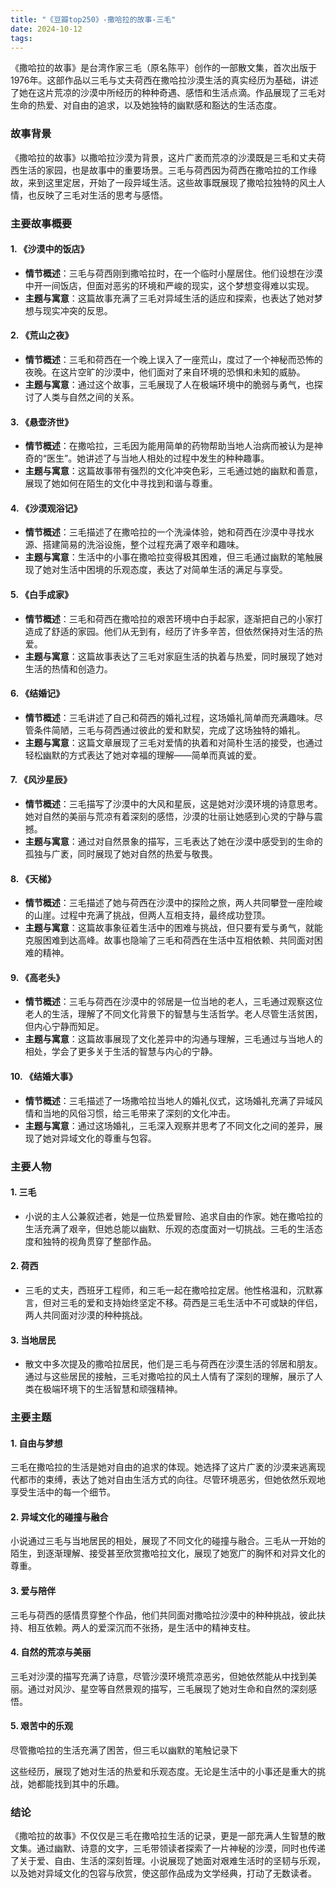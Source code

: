 ```yaml
---
title: "《豆瓣top250》-撒哈拉的故事-三毛"
date: 2024-10-12
tags: 
---
```

《撒哈拉的故事》是台湾作家三毛（原名陈平）创作的一部散文集，首次出版于1976年。这部作品以三毛与丈夫荷西在撒哈拉沙漠生活的真实经历为基础，讲述了她在这片荒凉的沙漠中所经历的种种奇遇、感悟和生活点滴。作品展现了三毛对生命的热爱、对自由的追求，以及她独特的幽默感和豁达的生活态度。

### 故事背景
《撒哈拉的故事》以撒哈拉沙漠为背景，这片广袤而荒凉的沙漠既是三毛和丈夫荷西生活的家园，也是故事中的重要场景。三毛与荷西因为荷西在撒哈拉的工作缘故，来到这里定居，开始了一段异域生活。这些故事既展现了撒哈拉独特的风土人情，也反映了三毛对生活的思考与感悟。

### 主要故事概要

#### 1. **《沙漠中的饭店》**
- **情节概述**：三毛与荷西刚到撒哈拉时，在一个临时小屋居住。他们设想在沙漠中开一间饭店，但面对恶劣的环境和严峻的现实，这个梦想变得难以实现。
- **主题与寓意**：这篇故事充满了三毛对异域生活的适应和探索，也表达了她对梦想与现实冲突的反思。

#### 2. **《荒山之夜》**
- **情节概述**：三毛和荷西在一个晚上误入了一座荒山，度过了一个神秘而恐怖的夜晚。在这片空旷的沙漠中，他们面对了来自环境的恐惧和未知的威胁。
- **主题与寓意**：通过这个故事，三毛展现了人在极端环境中的脆弱与勇气，也探讨了人类与自然之间的关系。

#### 3. **《悬壶济世》**
- **情节概述**：在撒哈拉，三毛因为能用简单的药物帮助当地人治病而被认为是神奇的“医生”。她讲述了与当地人相处的过程中发生的种种趣事。
- **主题与寓意**：这篇故事带有强烈的文化冲突色彩，三毛通过她的幽默和善意，展现了她如何在陌生的文化中寻找到和谐与尊重。

#### 4. **《沙漠观浴记》**
- **情节概述**：三毛描述了在撒哈拉的一个洗澡体验，她和荷西在沙漠中寻找水源、搭建简易的洗浴设施，整个过程充满了艰辛和趣味。
- **主题与寓意**：生活中的小事在撒哈拉变得极其困难，但三毛通过幽默的笔触展现了她对生活中困境的乐观态度，表达了对简单生活的满足与享受。

#### 5. **《白手成家》**
- **情节概述**：三毛和荷西在撒哈拉的艰苦环境中白手起家，逐渐把自己的小家打造成了舒适的家园。他们从无到有，经历了许多辛苦，但依然保持对生活的热爱。
- **主题与寓意**：这篇故事表达了三毛对家庭生活的执着与热爱，同时展现了她对生活的热情和创造力。

#### 6. **《结婚记》**
- **情节概述**：三毛讲述了自己和荷西的婚礼过程，这场婚礼简单而充满趣味。尽管条件简陋，三毛与荷西通过彼此的爱和默契，完成了这场独特的婚礼。
- **主题与寓意**：这篇文章展现了三毛对爱情的执着和对简朴生活的接受，也通过轻松幽默的方式表达了她对幸福的理解——简单而真诚的爱。

#### 7. **《风沙星辰》**
- **情节概述**：三毛描写了沙漠中的大风和星辰，这是她对沙漠环境的诗意思考。她对自然的美丽与荒凉有着深刻的感悟，沙漠的壮丽让她感到心灵的宁静与震撼。
- **主题与寓意**：通过对自然景象的描写，三毛表达了她在沙漠中感受到的生命的孤独与广袤，同时展现了她对自然的热爱与敬畏。

#### 8. **《天梯》**
- **情节概述**：三毛描述了她与荷西在沙漠中的探险之旅，两人共同攀登一座险峻的山崖。过程中充满了挑战，但两人互相支持，最终成功登顶。
- **主题与寓意**：这篇故事象征着生活中的困难与挑战，但只要有爱与勇气，就能克服困难到达高峰。故事也隐喻了三毛和荷西在生活中互相依赖、共同面对困难的精神。

#### 9. **《高老头》**
- **情节概述**：三毛与荷西在沙漠中的邻居是一位当地的老人，三毛通过观察这位老人的生活，理解了不同文化背景下的智慧与生活哲学。老人尽管生活贫困，但内心宁静而知足。
- **主题与寓意**：这篇故事展现了文化差异中的沟通与理解，三毛通过与当地人的相处，学会了更多关于生活的智慧与内心的宁静。

#### 10. **《结婚大事》**
- **情节概述**：三毛描述了一场撒哈拉当地人的婚礼仪式，这场婚礼充满了异域风情和当地的风俗习惯，给三毛带来了深刻的文化冲击。
- **主题与寓意**：通过这场婚礼，三毛深入观察并思考了不同文化之间的差异，展现了她对异域文化的尊重与包容。

### 主要人物

#### 1. **三毛**
- 小说的主人公兼叙述者，她是一位热爱冒险、追求自由的作家。她在撒哈拉的生活充满了艰辛，但她总能以幽默、乐观的态度面对一切挑战。三毛的生活态度和独特的视角贯穿了整部作品。

#### 2. **荷西**
- 三毛的丈夫，西班牙工程师，和三毛一起在撒哈拉定居。他性格温和，沉默寡言，但对三毛的爱和支持始终坚定不移。荷西是三毛生活中不可或缺的伴侣，两人共同面对沙漠的种种挑战。

#### 3. **当地居民**
- 散文中多次提及的撒哈拉居民，他们是三毛与荷西在沙漠生活的邻居和朋友。通过与这些居民的接触，三毛对撒哈拉的风土人情有了深刻的理解，展示了人类在极端环境下的生活智慧和顽强精神。

### 主要主题

#### 1. **自由与梦想**
三毛在撒哈拉的生活是她对自由的追求的体现。她选择了这片广袤的沙漠来逃离现代都市的束缚，表达了她对自由生活方式的向往。尽管环境恶劣，但她依然乐观地享受生活中的每一个细节。

#### 2. **异域文化的碰撞与融合**
小说通过三毛与当地居民的相处，展现了不同文化的碰撞与融合。三毛从一开始的陌生，到逐渐理解、接受甚至欣赏撒哈拉文化，展现了她宽广的胸怀和对异文化的尊重。

#### 3. **爱与陪伴**
三毛与荷西的感情贯穿整个作品，他们共同面对撒哈拉沙漠中的种种挑战，彼此扶持、相互依赖。两人的爱深沉而不张扬，是生活中的精神支柱。

#### 4. **自然的荒凉与美丽**
三毛对沙漠的描写充满了诗意，尽管沙漠环境荒凉恶劣，但她依然能从中找到美丽。通过对风沙、星空等自然景观的描写，三毛展现了她对生命和自然的深刻感悟。

#### 5. **艰苦中的乐观**
尽管撒哈拉的生活充满了困苦，但三毛以幽默的笔触记录下

这些经历，展现了她对生活的热爱和乐观态度。无论是生活中的小事还是重大的挑战，她都能找到其中的乐趣。

### 结论
《撒哈拉的故事》不仅仅是三毛在撒哈拉生活的记录，更是一部充满人生智慧的散文集。通过幽默、诗意的文字，三毛带领读者探索了一片神秘的沙漠，同时也传递了关于爱、自由、生活的深刻哲理。小说展现了她面对艰难生活时的坚韧与乐观，以及她对异域文化的包容与欣赏，使这部作品成为文学经典，打动了无数读者。
